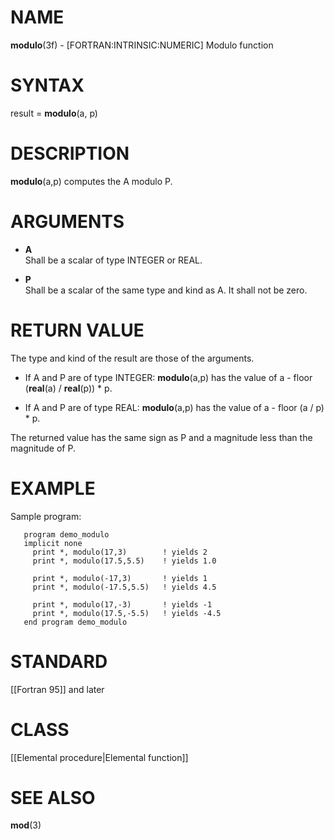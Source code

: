 # NAME

**modulo**(3f) - \[FORTRAN:INTRINSIC:NUMERIC\] Modulo function

# SYNTAX

result = **modulo**(a, p)

# DESCRIPTION

**modulo**(a,p) computes the A modulo P.

# ARGUMENTS

  - **A**  
    Shall be a scalar of type INTEGER or REAL.

  - **P**  
    Shall be a scalar of the same type and kind as A. It shall not be
    zero.

# RETURN VALUE

The type and kind of the result are those of the arguments.

  - If A and P are of type INTEGER: **modulo**(a,p) has the value of a -
    floor (**real**(a) / **real**(p)) \* p.

  - If A and P are of type REAL: **modulo**(a,p) has the value of a -
    floor (a / p) \* p.

The returned value has the same sign as P and a magnitude less than the
magnitude of P.

# EXAMPLE

Sample program:

``` 
   program demo_modulo
   implicit none
     print *, modulo(17,3)        ! yields 2
     print *, modulo(17.5,5.5)    ! yields 1.0

     print *, modulo(-17,3)       ! yields 1
     print *, modulo(-17.5,5.5)   ! yields 4.5

     print *, modulo(17,-3)       ! yields -1
     print *, modulo(17.5,-5.5)   ! yields -4.5
   end program demo_modulo
```

# STANDARD

\[\[Fortran 95\]\] and later

# CLASS

\[\[Elemental procedure|Elemental function\]\]

# SEE ALSO

**mod**(3)
